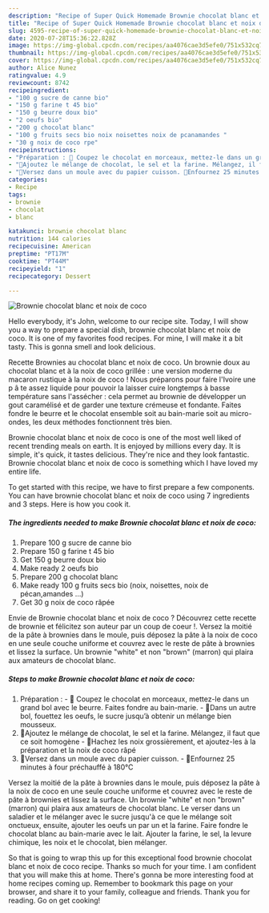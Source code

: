 ```yaml
---
description: "Recipe of Super Quick Homemade Brownie chocolat blanc et noix de coco"
title: "Recipe of Super Quick Homemade Brownie chocolat blanc et noix de coco"
slug: 4595-recipe-of-super-quick-homemade-brownie-chocolat-blanc-et-noix-de-coco
date: 2020-07-28T15:36:22.828Z
image: https://img-global.cpcdn.com/recipes/aa4076cae3d5efe0/751x532cq70/brownie-chocolat-blanc-et-noix-de-coco-photo-principale-de-la-recette.jpg
thumbnail: https://img-global.cpcdn.com/recipes/aa4076cae3d5efe0/751x532cq70/brownie-chocolat-blanc-et-noix-de-coco-photo-principale-de-la-recette.jpg
cover: https://img-global.cpcdn.com/recipes/aa4076cae3d5efe0/751x532cq70/brownie-chocolat-blanc-et-noix-de-coco-photo-principale-de-la-recette.jpg
author: Alice Nunez
ratingvalue: 4.9
reviewcount: 8742
recipeingredient:
- "100 g sucre de canne bio"
- "150 g farine t 45 bio"
- "150 g beurre doux bio"
- "2 oeufs bio"
- "200 g chocolat blanc"
- "100 g fruits secs bio noix noisettes noix de pcanamandes "
- "30 g noix de coco rpe"
recipeinstructions:
- "Préparation : 🥥 Coupez le chocolat en morceaux, mettez-le dans un grand bol avec le beurre. Faites fondre au bain-marie. 🥥Dans un autre bol, fouettez les oeufs, le sucre jusqu’à obtenir un mélange bien mousseux."
- "🥥Ajoutez le mélange de chocolat, le sel et la farine. Mélangez, il faut que ce soit homogène 🥥Hachez les noix grossièrement, et ajoutez-les à la préparation et la noix de coco râpé"
- "🥥Versez dans un moule avec du papier cuisson. 🥥Enfournez 25 minutes à four préchauffé à 180°C"
categories:
- Recipe
tags:
- brownie
- chocolat
- blanc

katakunci: brownie chocolat blanc 
nutrition: 144 calories
recipecuisine: American
preptime: "PT17M"
cooktime: "PT44M"
recipeyield: "1"
recipecategory: Dessert

---
```



![Brownie chocolat blanc et noix de coco](https://img-global.cpcdn.com/recipes/aa4076cae3d5efe0/751x532cq70/brownie-chocolat-blanc-et-noix-de-coco-photo-principale-de-la-recette.jpg)

Hello everybody, it's John, welcome to our recipe site. Today, I will show you a way to prepare a special dish, brownie chocolat blanc et noix de coco. It is one of my favorites food recipes. For mine, I will make it a bit tasty. This is gonna smell and look delicious.

Recette Brownies au chocolat blanc et noix de coco. Un brownie doux au chocolat blanc et à la noix de coco grillée : une version moderne du macaron rustique à la noix de coco ! Nous préparons pour faire l&#39;Ivoire une p â te assez liquide pour pouvoir la laisser cuire longtemps à basse température sans l&#39;assécher : cela permet au brownie de développer un gout caramélisé et de garder une texture crémeuse et fondante. Faites fondre le beurre et le chocolat ensemble soit au bain-marie soit au micro-ondes, les deux méthodes fonctionnent très bien.

Brownie chocolat blanc et noix de coco is one of the most well liked of recent trending meals on earth. It is enjoyed by millions every day. It is simple, it's quick, it tastes delicious. They're nice and they look fantastic. Brownie chocolat blanc et noix de coco is something which I have loved my entire life.


To get started with this recipe, we have to first prepare a few components. You can have brownie chocolat blanc et noix de coco using 7 ingredients and 3 steps. Here is how you cook it.

<!--inarticleads1-->

##### The ingredients needed to make Brownie chocolat blanc et noix de coco:

1. Prepare 100 g sucre de canne bio
1. Prepare 150 g farine t 45 bio
1. Get 150 g beurre doux bio
1. Make ready 2 oeufs bio
1. Prepare 200 g chocolat blanc
1. Make ready 100 g fruits secs bio (noix, noisettes, noix de pécan,amandes …)
1. Get 30 g noix de coco râpée


Envie de Brownie chocolat blanc et noix de coco ? Découvrez cette recette de brownie et félicitez son auteur par un coup de coeur !. Versez la moitié de la pâte à brownies dans le moule, puis déposez la pâte à la noix de coco en une seule couche uniforme et couvrez avec le reste de pâte à brownies et lissez la surface. Un brownie &#34;white&#34; et non &#34;brown&#34; (marron) qui plaira aux amateurs de chocolat blanc. 

<!--inarticleads2-->

##### Steps to make Brownie chocolat blanc et noix de coco:

1. Préparation : - 🥥 Coupez le chocolat en morceaux, mettez-le dans un grand bol avec le beurre. Faites fondre au bain-marie. - 🥥Dans un autre bol, fouettez les oeufs, le sucre jusqu’à obtenir un mélange bien mousseux.
1. 🥥Ajoutez le mélange de chocolat, le sel et la farine. Mélangez, il faut que ce soit homogène - 🥥Hachez les noix grossièrement, et ajoutez-les à la préparation et la noix de coco râpé
1. 🥥Versez dans un moule avec du papier cuisson. - 🥥Enfournez 25 minutes à four préchauffé à 180°C


Versez la moitié de la pâte à brownies dans le moule, puis déposez la pâte à la noix de coco en une seule couche uniforme et couvrez avec le reste de pâte à brownies et lissez la surface. Un brownie &#34;white&#34; et non &#34;brown&#34; (marron) qui plaira aux amateurs de chocolat blanc. Le verser dans un saladier et le mélanger avec le sucre jusqu&#39;à ce que le mélange soit onctueux, ensuite, ajouter les oeufs un par un et la farine. Faire fondre le chocolat blanc au bain-marie avec le lait. Ajouter la farine, le sel, la levure chimique, les noix et le chocolat, bien mélanger. 

So that is going to wrap this up for this exceptional food brownie chocolat blanc et noix de coco recipe. Thanks so much for your time. I am confident that you will make this at home. There's gonna be more interesting food at home recipes coming up. Remember to bookmark this page on your browser, and share it to your family, colleague and friends. Thank you for reading. Go on get cooking!
